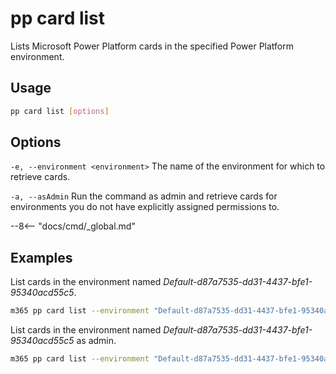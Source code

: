 # pp card list

Lists Microsoft Power Platform cards in the specified Power Platform environment.

## Usage

```sh
pp card list [options]
```

## Options

`-e, --environment <environment>`
The name of the environment for which to retrieve cards.

`-a, --asAdmin`
Run the command as admin and retrieve cards for environments you do not have explicitly assigned permissions to.

--8<-- "docs/cmd/_global.md"

## Examples

List cards in the environment named _Default-d87a7535-dd31-4437-bfe1-95340acd55c5_.

```sh
m365 pp card list --environment "Default-d87a7535-dd31-4437-bfe1-95340acd55c5"
```

List cards in the environment named _Default-d87a7535-dd31-4437-bfe1-95340acd55c5_ as admin.

```sh
m365 pp card list --environment "Default-d87a7535-dd31-4437-bfe1-95340acd55c5" --asAdmin
```
